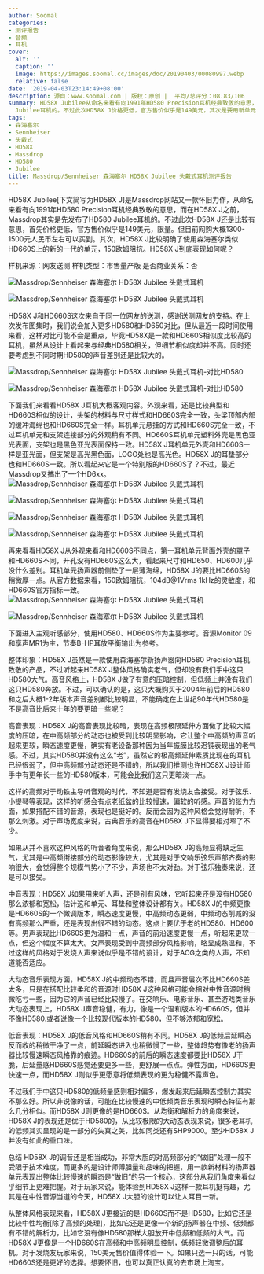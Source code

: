 ```yaml
---
author: Soomal
categories:
- 测评报告
- 音频
- 耳机
cover:
  alt: ''
  caption: ''
  image: https://images.soomal.cc/images/doc/20190403/00080997.webp
  relative: false
date: '2019-04-03T23:14:49+08:00'
description: 源自：www.soomal.com | 版权：原创 |  平均/总评分：08.83/106
summary: HD58X Jubilee从命名来看有向1991年HD580 Precision耳机经典致敬的意思，而在HD58X J之前，Massdrop其实是先发布了HD580
  Jubilee耳机的。不过此次HD58X J价格更低，官方售价似乎是149美元，其次是要用新单元做老味道……
tags:
- 森海塞尔
- Sennheiser
- 头戴式
- HD58X
- Massdrop
- HD580
- Jubilee
title: Massdrop/Sennheiser 森海塞尔 HD58X Jubilee 头戴式耳机测评报告
---
```


HD58X Jubilee[下文简写为HD58X J]是Massdrop网站又一款怀旧力作，从命名来看有向1991年HD580 Precision耳机经典致敬的意思，而在HD58X J之前，Massdrop其实是先发布了HD580 Jubilee耳机的。不过此次HD58X J还是比较有意思，首先价格更低，官方售价似乎是149美元，限量。但目前网购大概1300-1500元人民币左右可以买到。其次，HD58X J比较明确了使用森海塞尔类似HD660S上的新的一代的单元，150欧姆阻抗。HD58X J到底表现如何呢？

样机来源：网友送测
样机类型：市售量产版
是否商业关系：否

![Massdrop/Sennheiser 森海塞尔 HD58X Jubilee 头戴式耳机](https://images.soomal.cc/images/doc/20190324/00080700.webp)




![Massdrop/Sennheiser 森海塞尔 HD58X Jubilee 头戴式耳机](https://images.soomal.cc/images/doc/20190324/00080703.webp)




HD58X J和HD660S这次来自于同一位网友的送测，感谢送测网友的支持。在上次发布图集时，我们说会加入更多HD580和HD650对比，但从最近一段时间使用来看，这样对比可能不会是重点，毕竟HD58X是一款和HD660S相似度比较高的耳机，虽然从设计上看起来与经典HD580相关，但细节相似度却并不高。同时还要考虑到不同时期HD580的声音差别还是比较大的。

![Massdrop/Sennheiser 森海塞尔 HD58X Jubilee 头戴式耳机-对比HD580](https://images.soomal.cc/images/doc/20190324/00080716.webp)




![Massdrop/Sennheiser 森海塞尔 HD58X Jubilee 头戴式耳机-对比HD580](https://images.soomal.cc/images/doc/20190324/00080717.webp)




下面我们来看看HD58X J耳机大概客观内容。外观来看，还是比较典型和HD660S相似的设计，头架的材料与尺寸样式和HD660S完全一致，头梁顶部内部的缓冲海绵也和HD660S完全一样。耳机单元悬挂的方式和HD660S完全一致，不过耳机单元和支架连接部分的外观稍有不同。HD660S耳机单元塑料外壳是黑色亚光表面，支架也是黑色亚光表面保持一致。HD58X J耳机单元外壳和HD660S一样是亚光面，但支架是高光黑色面，LOGO处也是高光色。HD58X J的耳垫部分也和HD660S一致。所以看起来它是一个特别版的HD660S了？不过，最近Massdrop又搞出了一个HD6xx。
![Massdrop/Sennheiser 森海塞尔 HD58X Jubilee 头戴式耳机](https://images.soomal.cc/images/doc/20190324/00080704_01.webp)




![Massdrop/Sennheiser 森海塞尔 HD58X Jubilee 头戴式耳机](https://images.soomal.cc/images/doc/20190324/00080705_01.webp)




![Massdrop/Sennheiser 森海塞尔 HD58X Jubilee 头戴式耳机](https://images.soomal.cc/images/doc/20190324/00080706_01.webp)




![Massdrop/Sennheiser 森海塞尔 HD58X Jubilee 头戴式耳机](https://images.soomal.cc/images/doc/20190324/00080707_01.webp)




再来看看HD58X J从外观来看和HD660S不同点，第一耳机单元背面外壳的罩子和HD660S不同，开孔没有HD660S这么大，看起来尺寸和HD650、HD600几乎没什么差别。耳机单元扬声器前侧垫了一层薄海绵，HD58X J的要比HD660S的稍微厚一点。从官方数据来看，150欧姆阻抗，104dB@1Vrms 1kHz的灵敏度，和HD660S官方指标一致。
![Massdrop/Sennheiser 森海塞尔 HD58X Jubilee 头戴式耳机](https://images.soomal.cc/images/doc/20190324/00080711_01.webp)




![Massdrop/Sennheiser 森海塞尔 HD58X Jubilee 头戴式耳机](https://images.soomal.cc/images/doc/20190324/00080712_01.webp)




下面进入主观听感部分，使用HD580、HD660S作为主要参考。音源Monitor 09和享声MR1为主，节奏B-HP耳放平衡输出为参考。

整体印象：HD58X J虽然是一款使用森海塞尔新扬声器向HD580 Precision耳机致敬的产品，不过听起来HD58X J整体风格确实老气，但却没有我们手中这只HD580大气。高音风格上，HD58X J做了有意的压暗控制，但低频上并没有我们这只HD580奔放。不过，可以确认的是，这只大概购买于2004年前后的HD580和之后大概1-2年版本声音差别都比较明显，不能确定在上世纪90年代HD580是不是高音比后来十年的要更暗一些呢？

高音表现：HD58X J的高音表现比较暗，表现在高频极限延伸方面做了比较大幅度的压暗，在中高频部分的动态也被受到比较明显影响，它让整个中高频的声音听起来更软，瞬态速度更慢，确实有老设备那种因为当年振膜比较迟钝表现出的老气感。不过，其实HD580并没有这么“老”，虽然它的极高频延伸素质比现在的耳机已经很弱了，但中高频部分动态还是不错的，所以我们推测也许HD58X J设计师手中有更年长一些的HD580版本，可能会比我们这只更暗淡一点。

这样的高频对于动铁主导听音观的时代，不知道是否有发烧友会接受。对于弦乐、小提琴等表现，这样的听感会有点老纸盆的比较慢速，偏软的听感。声音的张力方面，如果搭配不错的音源，表现也是挺好的。反而会因为这种风格会觉得耐听，不那么刺激。对于声场宽度来说，古典音乐的高音在HD58X J下显得要相对窄了不少。

如果从并不喜欢这种风格的听音者角度来说，那么HD58X J的高频显得缺乏生气，尤其是中高频衔接部分的动态影像较大，尤其是对于交响乐弦乐声部齐奏的影响很大，会觉得整个规模气势小了不少，声场也不太对劲。对于弦乐独奏来说，还是可以接受。

中音表现：HD58X J如果用来听人声，还是别有风味，它听起来还是没有HD580那么浓郁和宽松，估计这和单元、耳垫和整体设计都有关。HD58X J的中频更像是HD660S的一个微调版本，瞬态速度更慢，中高频动态更弱，中频动态削减的没有高频那么严重，还是表现出很不错的动态。这点上要优于老的HD580、HD600等。男声表现比HD660S更为温和一点，声音的前沿速度更慢一点，听起来更软一点，但这个幅度不算太大。女声表现受到中高频部分风格影响，略显成熟温和，不过这样的风格对于发烧人声来说似乎是不错的设计，对于ACG之类的人声，不知道能否适应。

大动态音乐表现方面，HD58X J的中频动态不错，而且声音层次不比HD660S差太多，只是在搭配比较柔和的音源时HD58X J这种风格可能会相对中性音源时稍微吃亏一些，因为它的声音已经比较慢了。在交响乐、电影音乐、甚至游戏类音乐大动态表现上，HD58X J声音稳健，有力，像是一个温和版本的HD660S，但并不像HD580.或者说像一个比较现代版本的HD580，但不够浓郁和宽松。

低音表现：HD58X J的低音风格和HD660S稍有不同。HD58X J的低频后延瞬态反而收的稍微干净了一点，前延瞬态进入也稍微慢了一些，整体趋势有像老的扬声器比较慢速瞬态风格靠的痕迹。HD660S的前后的瞬态速度都要比HD58X J干脆，后延量感HD660S感觉还要更多一些，更舒展一点点。弹性方面，HD660S更快速一点，而HD58X J则似乎更愿意将低频表现的更为稳健不露声色。

不过我们手中这只HD580的低频量感则相对偏多，爆发起来后延瞬态控制力其实不那么好。所以非说像的话，可能在比较慢速的中低频类音乐表现时瞬态特征有那么几分相似。而HD58X J则更像的是HD660S。从均衡和解析力的角度来说，HD58X J的表现还是优于HD580的，从比较极限的大动态表现来说，很多老耳机的低频其实呈现的是一部分的失真之美，比如同类还有SHP9000。至少HD58X J并没有如此的重口味。

总结
HD58X J的调音还是相当成功，非常大胆的对高频部分的“做旧”处理一般不受限于技术难度，而更多的是设计师傅胆量和品味的把握，用一款新材料的扬声器单元表现出整体比较慢速的瞬态是“做旧”的另一个核心，这部分从我们角度来看似乎细节上更难把握。对于玩家来说，能体验到HD58X J这样一款耳机挺有趣，尤其是在中性音源当道的今天，HD58X J大胆的设计可以让人耳目一新。

从整体风格表现来看，HD58X J更接近的是HD660S而不是HD580，比如它还是比较中性均衡[除了高频的处理]，比如它还是更像一个新的扬声器在中频、低频都有不错的解析力，比如它没有像HD580那样大胆放开中低频和低频的大气。而HD58X J更像是一个HD660S在高频和中高频明显控制，低频轻微调整后的耳机。对于发烧友玩家来说，150美元售价值得体验一下。如果只选一只的话，可能HD660S还是更好的选择。想要怀旧，也可以真正认真的去市场上淘宝。